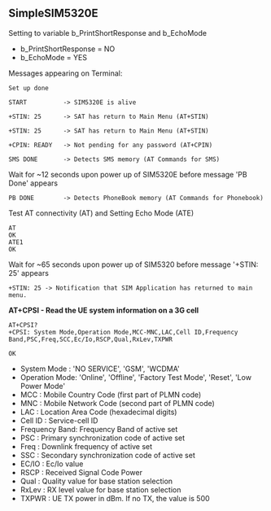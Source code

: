 ## SimpleSIM5320E

Setting to variable b_PrintShortResponse and b_EchoMode
+ b_PrintShortResponse  = NO
+ b_EchoMode            = YES

Messages appearing on Terminal:
```
Set up done

START          -> SIM5320E is alive

+STIN: 25      -> SAT has return to Main Menu (AT+STIN)

+STIN: 25      -> SAT has return to Main Menu (AT+STIN)

+CPIN: READY   -> Not pending for any password (AT+CPIN)

SMS DONE       -> Detects SMS memory (AT Commands for SMS)
```
Wait for ~12 seconds upon power up of SIM5320E before message 'PB Done' appears
```
PB DONE        -> Detects PhoneBook memory (AT Commands for Phonebook)
```
Test AT connectivity (AT) and Setting Echo Mode (ATE)
```
AT
OK
ATE1
OK
```
Wait for ~65 seconds upon power up of SIM5320 before message '+STIN: 25' appears
```
+STIN: 25 -> Notification that SIM Application has returned to main menu.
```
**AT+CPSI - Read the UE system information on a 3G cell**
```
AT+CPSI?
+CPSI: System Mode,Operation Mode,MCC-MNC,LAC,Cell ID,Frequency Band,PSC,Freq,SCC,Ec/Io,RSCP,Qual,RxLev,TXPWR

OK
```
+ System Mode   : 'NO SERVICE', 'GSM', 'WCDMA'
+ Operation Mode: 'Online', 'Offline', 'Factory Test Mode', 'Reset', 'Low Power Mode'
+ MCC           : Mobile Country Code (first part of PLMN code)
+ MNC           : Mobile Network Code (second part of PLMN code)
+ LAC           : Location Area Code (hexadecimal digits)
+ Cell ID       : Service-cell ID
+ Frequency Band: Frequency Band of active set
+ PSC           : Primary synchronization code of active set
+ Freq          : Downlink frequency of active set
+ SSC           : Secondary synchronization code of active set
+ EC/IO         : Ec/Io value
+ RSCP          : Received Signal Code Power
+ Qual          : Quality value for base station selection
+ RxLev         : RX level value for base station selection
+ TXPWR         : UE TX power in dBm. If no TX, the value is 500
